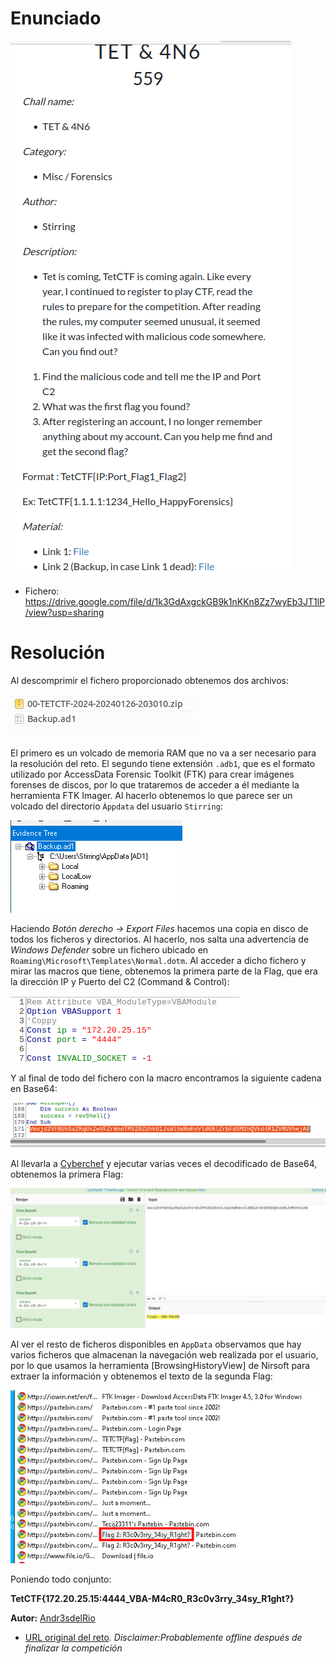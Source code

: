 # Enunciado

![](Pasted%20image%2020240128192732.png)

- Fichero: https://drive.google.com/file/d/1k3GdAxgckGB9k1nKKn8Zz7wyEb3JT1lP/view?usp=sharing

# Resolución

Al descomprimir el fichero proporcionado obtenemos dos archivos:

![](Pasted%20image%2020240128192803.png)

El primero es un volcado de memoria RAM que no va a ser necesario para la resolución del reto. 
El segundo tiene extensión `.adb1`, que es el formato utilizado por AccessData Forensic Toolkit (FTK) para crear imágenes forenses de discos, por lo que trataremos de acceder a él mediante la herramienta FTK Imager. Al hacerlo obtenemos lo que parece ser un volcado del directorio `Àppdata` del usuario `Stirring`:

![](Pasted%20image%2020240128192811.png)

Haciendo *Botón derecho -> Export Files* hacemos una copia en disco de todos los ficheros y directorios. Al hacerlo, nos salta una advertencia de *Windows Defender* sobre un fichero ubicado en `Roaming\Microsoft\Templates\Normal.dotm`.
Al acceder a dicho fichero y mirar las macros que tiene, obtenemos la primera parte de la Flag, que era la dirección IP y Puerto del C2 (Command & Control):

![](Pasted%20image%2020240128192818.png)

Y al final de todo del fichero con la macro encontramos la siguiente cadena en Base64:

![](Pasted%20image%2020240128192825.png)

Al llevarla a [Cyberchef](https://github.com/UchaCTF/Herramientas_CTFs/blob/main/Readme.md#criptograf%C3%ADa) y ejecutar varias veces el decodificado de Base64, obtenemos la primera Flag:

![](Pasted%20image%2020240128192832.png)

Al ver el resto de ficheros disponibles en `AppData` observamos que hay varios ficheros que almacenan la navegación web realizada por el usuario, por lo que usamos la herramienta [BrowsingHistoryView] de Nirsoft para extraer la información y obtenemos el texto de la segunda Flag:

![](Pasted%20image%2020240128192840.png)

Poniendo todo conjunto:

**TetCTF{172.20.25.15:4444_VBA-M4cR0_R3c0v3rry_34sy_R1ght?}**
 
**Autor:** [Andr3sdelRio](https://twitter.com/Andr3sdelRio) 

- [URL original del reto](https://ctf.hackemall.live/challenges#TET%20&%204N6-20). *Disclaimer:Probablemente offline después de finalizar la competición* 
 

